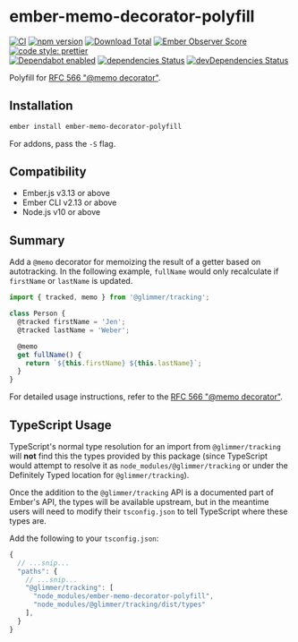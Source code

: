 # ember-memo-decorator-polyfill

[![CI](https://github.com/ember-polyfills/ember-memo-decorator-polyfill/workflows/CI/badge.svg)](https://github.com/ember-polyfills/ember-memo-decorator-polyfill/actions)
[![npm version](https://badge.fury.io/js/ember-memo-decorator-polyfill.svg)](http://badge.fury.io/js/ember-memo-decorator-polyfill)
[![Download Total](https://img.shields.io/npm/dt/ember-memo-decorator-polyfill.svg)](http://badge.fury.io/js/ember-memo-decorator-polyfill)
[![Ember Observer Score](https://emberobserver.com/badges/ember-memo-decorator-polyfill.svg)](https://emberobserver.com/addons/ember-memo-decorator-polyfill)
[![code style: prettier](https://img.shields.io/badge/code_style-prettier-ff69b4.svg)](https://github.com/prettier/prettier)  
[![Dependabot enabled](https://img.shields.io/badge/dependabot-enabled-blue.svg?logo=dependabot)](https://dependabot.com/)
[![dependencies Status](https://david-dm.org/ember-polyfills/ember-memo-decorator-polyfill/status.svg)](https://david-dm.org/ember-polyfills/ember-memo-decorator-polyfill)
[![devDependencies Status](https://david-dm.org/ember-polyfills/ember-memo-decorator-polyfill/dev-status.svg)](https://david-dm.org/ember-polyfills/ember-memo-decorator-polyfill?type=dev)

Polyfill for [RFC 566 "@memo decorator"][rfc-566].

[rfc-566]: https://github.com/emberjs/rfcs/pull/566

## Installation

```bash
ember install ember-memo-decorator-polyfill
```

For addons, pass the `-S` flag.

## Compatibility

* Ember.js v3.13 or above
* Ember CLI v2.13 or above
* Node.js v10 or above

## Summary

Add a `@memo` decorator for memoizing the result of a getter based on
autotracking. In the following example, `fullName` would only recalculate if
`firstName` or `lastName` is updated.

```js
import { tracked, memo } from '@glimmer/tracking';

class Person {
  @tracked firstName = 'Jen';
  @tracked lastName = 'Weber';

  @memo
  get fullName() {
    return `${this.firstName} ${this.lastName}`;
  }
}
```

For detailed usage instructions, refer to the
[RFC 566 "@memo decorator"][rfc-566].

## TypeScript Usage

TypeScript's normal type resolution for an import from `@glimmer/tracking`
will **not** find this the types provided by this package (since TypeScript
would attempt to resolve it as `node_modules/@glimmer/tracking` or under
the Definitely Typed location for `@glimmer/tracking`).

Once the addition to the `@glimmer/tracking` API is a documented part of Ember's
API, the types will be available upstream, but in the meantime users will need
to modify their `tsconfig.json` to tell TypeScript where these types are.

Add the following to your `tsconfig.json`:

```js
{
  // ...snip...
  "paths": {
    // ...snip...
    "@glimmer/tracking": [
      "node_modules/ember-memo-decorator-polyfill",
      "node_modules/@glimmer/tracking/dist/types"
    ],
  }
}
```
